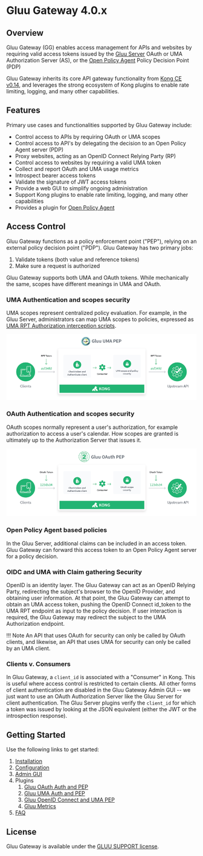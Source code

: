 # Gluu Gateway 4.0.x

## Overview

Gluu Gateway (GG) enables access management for APIs and websites by requiring valid access tokens issued by the [Gluu Server](https://gluu.org/) OAuth or UMA Authorization Server (AS), or the [Open Policy Agent](https://www.openpolicyagent.org) Policy Decision Point (PDP) 

Gluu Gateway inherits its core API gateway functionality from [Kong CE v0.14](https://konghq.com/community/), and leverages the strong ecosystem of Kong plugins to enable rate limiting, logging, and many other capabilities.

## Features

Primary use cases and functionalities supported by Gluu Gateway include:

- Control access to APIs by requiring OAuth or UMA scopes
- Control access to API's by delegating the decision to an Open Policy Agent server (PDP)
- Proxy websites, acting as an OpenID Connect Relying Party (RP)
- Control access to websites by requiring a valid UMA token
- Collect and report OAuth and UMA usage metrics
- Introspect bearer access tokens
- Validate the signature of JWT access tokens
- Provide a web GUI to simplify ongoing administration
- Support Kong plugins to enable rate limiting, logging, and many other capabilities  
- Provides a plugin for [Open Policy Agent](https://www.openpolicyagent.org/)

## Access Control

Gluu Gateway functions as a policy enforcement point ("PEP"), relying on an external policy decision point ("PDP"). Gluu Gateway has two primary jobs:

1. Validate tokens (both value and reference tokens)
1. Make sure a request is authorized

Gluu Gateway supports both UMA and OAuth tokens. While mechanically the same, scopes have different meanings in UMA and OAuth.

### UMA Authentication and scopes security
UMA scopes represent centralized policy evaluation. For example, in the Gluu Server, administrators can map UMA scopes to policies, expressed as [UMA RPT Authorization interception scripts](https://gluu.org/docs/ce/admin-guide/custom-script/#uma-2-rpt-authorization-policies).

![UMA PEP diagram](img/gluu-uma-pep.png)

### OAuth Authentication and scopes security
OAuth scopes normally represent a user's authorization, for example authorization to access a user's calendar. How scopes are granted is ultimately up to the Authorization Server that issues it.

![OAuth PEP diagram](img/gluu-oauth-pep.png)

### Open Policy Agent based policies

In the Gluu Server, additional claims can be included in an access token. Gluu Gateway can forward this access token to an Open Policy Agent server for a policy decision.

### OIDC and UMA with Claim gathering Security
OpenID is an identity layer. The Gluu Gateway can act as an OpenID Relying Party, redirecting the subject's browser to the OpenID Provider, and obtaining user information. At that point, the Gluu Gateway can attempt to obtain an UMA access token, pushing the OpenID Connect id_token to the UMA RPT endpoint as input to the policy decision. If user interaction is required, the Gluu Gateway may redirect the subject to the UMA Authorization endpoint.  

!!! Note
    An API that uses OAuth for security can only be called by OAuth clients, and likewise, an API that uses UMA for security can only be called by an UMA client.

### Clients v. Consumers
In Gluu Gateway, a `client_id` is associated with a "Consumer" in Kong. This is useful where access control is restricted to certain clients. All other forms of client authentication are disabled in the Gluu Gateway Admin GUI -- we just want to use an OAuth Authorization Server like the Gluu Server for client authentication. The Gluu Server plugins verify the `client_id` for which a token was issued by looking at the JSON equivalent (either the JWT or the introspection response).

## Getting Started

Use the following links to get started:  

1. [Installation](./installation.md)
1. [Configuration](./configuration.md)
1. [Admin GUI](./admin-gui.md)
1. Plugins
    1. [Gluu OAuth Auth and PEP](./plugin/gluu-oauth-auth-pep.md)
    1. [Gluu UMA Auth and PEP](./plugin/gluu-uma-auth-pep.md)
    1. [Gluu OpenID Connect and UMA PEP](./plugin/gluu-openid-connect-uma-pep.md)
    1. [Gluu Metrics](./plugin/gluu-metrics.md)
1. [FAQ](./faq.md)

## License  

Gluu Gateway is available under the [GLUU SUPPORT license](https://raw.githubusercontent.com/GluuFederation/gluu-gateway/master/LICENSE).
